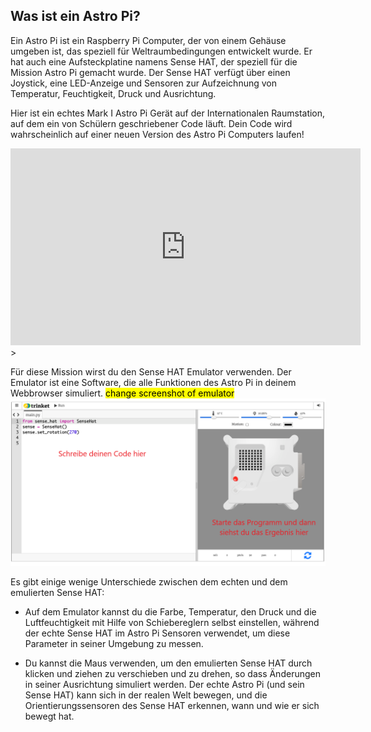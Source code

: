 ## Was ist ein Astro Pi?

Ein Astro Pi ist ein Raspberry Pi Computer, der von einem Gehäuse umgeben ist, das speziell für Weltraumbedingungen entwickelt wurde. Er hat auch eine Aufsteckplatine namens Sense HAT, der speziell für die Mission Astro Pi gemacht wurde. Der Sense HAT verfügt über einen Joystick, eine LED-Anzeige und Sensoren zur Aufzeichnung von Temperatur, Feuchtigkeit, Druck und Ausrichtung.

Hier ist ein echtes Mark I Astro Pi Gerät auf der Internationalen Raumstation, auf dem ein von Schülern geschriebener Code läuft. Dein Code wird wahrscheinlich auf einer neuen Version des Astro Pi Computers laufen!


<iframe width="560" height="315" src="https://www.youtube.com/embed/4ykbAJeGPMM" frameborder="0" allow="accelerometer; autoplay; encrypted-media; gyroscope; picture-in-picture" allowfullscreen></iframe>>

Für diese Mission wirst du den Sense HAT Emulator verwenden. Der Emulator ist eine Software, die alle Funktionen des Astro Pi in deinem Webbrowser simuliert.
<mark>change screenshot of emulator</mark> ![Ein beschrifteter Screenshot des Sense HAT-Emulators mit dem Codefenster links und dem Emulator rechts.](images/sense-hat-emulator.png)

Es gibt einige wenige Unterschiede zwischen dem echten und dem emulierten Sense HAT:
- Auf dem Emulator kannst du die Farbe, Temperatur, den Druck und die Luftfeuchtigkeit mit Hilfe von Schiebereglern selbst einstellen, während der echte Sense HAT im Astro Pi Sensoren verwendet, um diese Parameter in seiner Umgebung zu messen.

- Du kannst die Maus verwenden, um den emulierten Sense HAT durch klicken und ziehen zu verschieben und zu drehen, so dass Änderungen in seiner Ausrichtung simuliert werden. Der echte Astro Pi (und sein Sense HAT) kann sich in der realen Welt bewegen, und die Orientierungssensoren des Sense HAT erkennen, wann und wie er sich bewegt hat.
